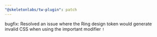 ```yaml
---
"@skeletonlabs/tw-plugin": patch
---
```


bugfix: Resolved an issue where the Ring design token would generate invalid CSS when using the important modifier `!`
